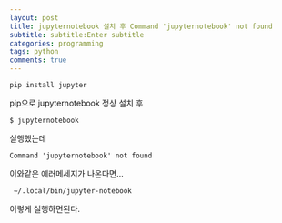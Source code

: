 ```yaml
---
layout: post
title: jupyternotebook 설치 후 Command 'jupyternotebook' not found
subtitle: subtitle:Enter subtitle
categories: programming
tags: python
comments: true
---
```


```
pip install jupyter
```
pip으로 jupyternotebook 정상 설치 후 
```
$ jupyternotebook
```
실행했는데 

```
Command 'jupyternotebook' not found
```
이와같은 에러메세지가 나온다면...


```
 ~/.local/bin/jupyter-notebook
 ```
 이렇게 실행하면된다. 